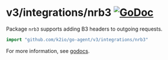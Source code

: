 # v3/integrations/nrb3 [![GoDoc](https://godoc.org/github.com/k2io/go-agent/v3/integrations/nrb3?status.svg)](https://godoc.org/github.com/k2io/go-agent/v3/integrations/nrb3)

Package `nrb3` supports adding B3 headers to outgoing requests.

```go
import "github.com/k2io/go-agent/v3/integrations/nrb3"
```

For more information, see
[godocs](https://godoc.org/github.com/k2io/go-agent/v3/integrations/nrb3).
